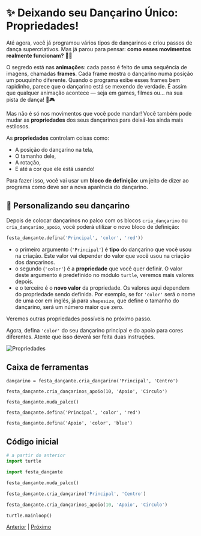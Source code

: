 # ✨ Deixando seu Dançarino Único: Propriedades!

Até agora, você já programou vários tipos de dançarinos e criou passos de
dança supercriativos. Mas já parou para pensar: **como esses movimentos
realmente funcionam?** 🕺💃

O segredo está nas **animações**: cada passo é feito de uma sequência de
imagens, chamadas **frames**. Cada frame mostra o dançarino numa posição um
pouquinho diferente. Quando o programa exibe esses frames bem rapidinho,
parece que o dançarino está se mexendo de verdade. É assim que qualquer
animação acontece — seja em games, filmes ou... na sua pista de dança! 🎥🎮

Mas não é só nos movimentos que você pode mandar! Você também pode mudar as
**propriedades** dos seus dançarinos para deixá-los ainda mais estilosos.

As **propriedades** controlam coisas como:

- A posição do dançarino na tela,
- O tamanho dele,
- A rotação,
- E até a cor que ele está usando!

Para fazer isso, você vai usar um **bloco de definição**: um jeito de dizer ao programa como deve ser a nova aparência do dançarino.

## 🎨 Personalizando seu dançarino

Depois de colocar dançarinos no palco com os blocos `cria_dançarino` ou `cria_dançarino_apoio`, você poderá utilizar o novo bloco de definição:

```python
festa_dançante.defina('Principal', 'color', 'red'))
```
- o primeiro argumento (`'Principal'`) é **tipo** do dançarino que você usou
na criação. Este valor vai depender do valor que você usou na criação dos
dançarinos.
- o segundo (`'color'`) é a **propriedade** que você quer definir. O valor
deste argumento é predefinido no módulo `turtle`, veremos mais valores depois.
- e o terceiro é o **novo valor** da propriedade. Os valores aqui dependem
do propriedade sendo definida. Por exemplo, se for `'color'` será o nome
de uma cor em inglês, já para `shapesize`, que define o tamanho do dançarino,
será um número maior que zero.

Veremos outras propriedades possíveis no próximo passo.

Agora, defina `'color'` do seu dançarino principal e do apoio para cores
diferentes. Atente que isso deverá ser feita duas instruções.

![Propriedades](08_propriedades.gif "Propriedades")


## Caixa de ferramentas

`dançarino = festa_dançante.cria_dançarino('Principal', 'Centro')`

`festa_dançante.cria_dançarinos_apoio(10, 'Apoio', 'Circulo')`

`festa_dançante.muda_palco()`

`festa_dançante.defina('Principal', 'color', 'red')`

`festa_dançante.defina('Apoio', 'color', 'blue')`


## Código inicial

```python
# a partir do anterior
import turtle

import festa_dançante

festa_dançante.muda_palco()

festa_dançante.cria_dançarino('Principal', 'Centro')

festa_dançante.cria_dançarinos_apoio(10, 'Apoio', 'Circulo')

turtle.mainloop()

```


[Anterior](07_grupo_dançarinos.md) | [Próximo](09_mais_propriedades.md)
